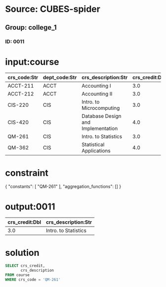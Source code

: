 # Source: CUBES-spider
## Group: college_1
### ID: 0011

# input:course

| crs_code:Str | dept_code:Str | crs_description:Str | crs_credit:Dbl |
|---|---|---|---|
| ACCT-211 | ACCT | Accounting I | 3.0 |
| ACCT-212 | ACCT | Accounting II | 3.0 |
| CIS-220 | CIS | Intro. to Microcomputing | 3.0 |
| CIS-420 | CIS | Database Design and Implementation | 4.0 |
| QM-261 | CIS | Intro. to Statistics | 3.0 |
| QM-362 | CIS | Statistical Applications | 4.0 |

# constraint

{
  "constants": [
    "QM-261"
  ],
  "aggregation_functions": []
}

# output:0011

| crs_credit:Dbl | crs_description:Str |
|---|---|
| 3.0 | Intro. to Statistics |

# solution

```sql
SELECT crs_credit,
       crs_description
FROM course
WHERE crs_code = 'QM-261'
```

